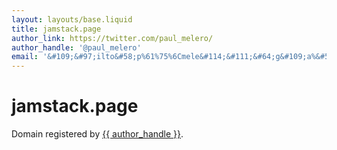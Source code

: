 ```yaml
---
layout: layouts/base.liquid
title: jamstack.page
author_link: https://twitter.com/paul_melero/
author_handle: '@paul_melero'
email: '&#109;&#97;ilto&#58;p%61%75%6Cmele&#114;&#111;&#64;g&#109;a%&#54;9l%2E&#37;6&#51;&#111;m'
---
```


<main class="wrapper mt-auto">
  <h1 class="title px">jamstack.page</h1>
</main>
<footer class="mt-auto px">
  Domain registered by
  <a href="{{ author_link }}" target="_blank" rel="noopener noreferer">{{ author_handle }}</a>.
</footer>
